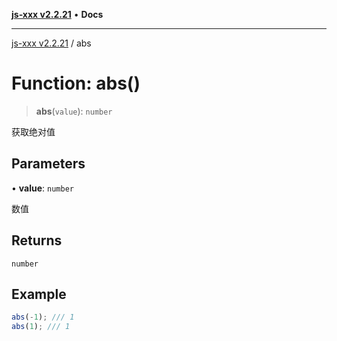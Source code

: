 [**js-xxx v2.2.21**](../README.md) • **Docs**

***

[js-xxx v2.2.21](../README.md) / abs

# Function: abs()

> **abs**(`value`): `number`

获取绝对值

## Parameters

• **value**: `number`

数值

## Returns

`number`

## Example

```ts
abs(-1); /// 1
abs(1); /// 1
```
